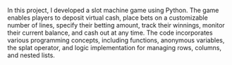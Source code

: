 In this project, I developed a slot machine game using Python. The game enables players to deposit virtual cash, place bets on a customizable number of lines, specify their betting amount, track their winnings, monitor their current balance, and cash out at any time. The code incorporates various programming concepts, including functions, anonymous variables, the splat operator, and logic implementation for managing rows, columns, and nested lists.

